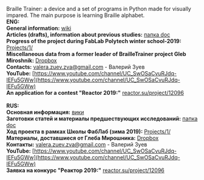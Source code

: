 Braille Trainer: a  device and a set of programs in Python made for visually impared. The main purpose is learning Braille alphabet.<br>
**ENG:**<br>
**General information:** [wiki](https://github.com/zuevval/braille/wiki) <br>
**Articles (drafts), information about previous studies:** [папка doc](https://github.com/zuevval/braille/tree/master/doc) <br>
**Progress of the project during FabLab Polytech winter school-2019:** [Projects/1/](https://github.com/zuevval/braille/projects/1) <br>
**Miscellaneous data from a former leader of BrailleTrainer project Gleb Miroshnik:** [Dropbox](https://www.dropbox.com/sh/m1fgdtpio7jf0r5/AADZN6ftSRqo8V_MonHDIt2Xa?dl=0) <br>
**Contacts:** valera.zuev.zva@gmail.com - Валерий Зуев <br>
**YouTube:** [https://www.youtube.com/channel/UC_SwOSaCvuRJdq-IEFu5GWw](https://www.youtube.com/channel/UC_SwOSaCvuRJdq-IEFu5GWw)
<br>
**An application for a contest "Reactor 2019:"** [reactor.su/project/12096](https://reactor.su/project/12096)
<br>
<br>
**RUS:**<br>
**Основная информация:** [вики](https://github.com/zuevval/braille/wiki) <br>
**Заготовки статей и материалы предшествующих исследований:** [папка doc](https://github.com/zuevval/braille/tree/master/doc) <br>
**Ход проекта в рамках Школы ФабЛаб (зима 2019):** [Projects/1/](https://github.com/zuevval/braille/projects/1) <br>
**Материалы, доставшиеся от Глеба Мирошника:** [Dropbox](https://www.dropbox.com/sh/m1fgdtpio7jf0r5/AADZN6ftSRqo8V_MonHDIt2Xa?dl=0) <br>
**Контакты:** valera.zuev.zva@gmail.com - Валерий Зуев <br>
**YouTube:** [https://www.youtube.com/channel/UC_SwOSaCvuRJdq-IEFu5GWw](https://www.youtube.com/channel/UC_SwOSaCvuRJdq-IEFu5GWw)
<br>
**Заявка на конкурс "Реактор 2019:"** [reactor.su/project/12096](https://reactor.su/project/12096)
